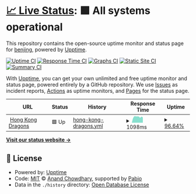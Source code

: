# [📈 Live Status](https://www.hk-dragons.com.hk): <!--live status--> **🟩 All systems operational**

This repository contains the open-source uptime monitor and status page for [benjing](https://www.hk-dragons.com.hk), powered by [Upptime](https://github.com/upptime/upptime).

[![Uptime CI](https://github.com/benjing/uptime_dragons/workflows/Uptime%20CI/badge.svg)](https://github.com/benjing/uptime_dragons/actions?query=workflow%3A%22Uptime+CI%22)
[![Response Time CI](https://github.com/benjing/uptime_dragons/workflows/Response%20Time%20CI/badge.svg)](https://github.com/benjing/uptime_dragons/actions?query=workflow%3A%22Response+Time+CI%22)
[![Graphs CI](https://github.com/benjing/uptime_dragons/workflows/Graphs%20CI/badge.svg)](https://github.com/benjing/uptime_dragons/actions?query=workflow%3A%22Graphs+CI%22)
[![Static Site CI](https://github.com/benjing/uptime_dragons/workflows/Static%20Site%20CI/badge.svg)](https://github.com/benjing/uptime_dragons/actions?query=workflow%3A%22Static+Site+CI%22)
[![Summary CI](https://github.com/benjing/uptime_dragons/workflows/Summary%20CI/badge.svg)](https://github.com/benjing/uptime_dragons/actions?query=workflow%3A%22Summary+CI%22)

With [Upptime](https://upptime.js.org), you can get your own unlimited and free uptime monitor and status page, powered entirely by a GitHub repository. We use [Issues](https://github.com/benjing/uptime_dragons/issues) as incident reports, [Actions](https://github.com/benjing/uptime_dragons/actions) as uptime monitors, and [Pages](https://www.hk-dragons.com.hk) for the status page.

<!--start: status pages-->
<!-- This summary is generated by Upptime (https://github.com/upptime/upptime) -->
<!-- Do not edit this manually, your changes will be overwritten -->
<!-- prettier-ignore -->
| URL | Status | History | Response Time | Uptime |
| --- | ------ | ------- | ------------- | ------ |
| <img alt="" src="https://icons.duckduckgo.com/ip3/www.hk-dragons.com.ico" height="13"> [Hong Kong Dragons](https://www.hk-dragons.com) | 🟩 Up | [hong-kong-dragons.yml](https://github.com/benjing/uptime_dragons/commits/HEAD/history/hong-kong-dragons.yml) | <details><summary><img alt="Response time graph" src="./graphs/hong-kong-dragons/response-time-week.png" height="20"> 1098ms</summary><br><a href="https://benjing.github.io/uptime_dragons/history/hong-kong-dragons"><img alt="Response time 1197" src="https://img.shields.io/endpoint?url=https%3A%2F%2Fraw.githubusercontent.com%2Fbenjing%2Fuptime_dragons%2FHEAD%2Fapi%2Fhong-kong-dragons%2Fresponse-time.json"></a><br><a href="https://benjing.github.io/uptime_dragons/history/hong-kong-dragons"><img alt="24-hour response time 1010" src="https://img.shields.io/endpoint?url=https%3A%2F%2Fraw.githubusercontent.com%2Fbenjing%2Fuptime_dragons%2FHEAD%2Fapi%2Fhong-kong-dragons%2Fresponse-time-day.json"></a><br><a href="https://benjing.github.io/uptime_dragons/history/hong-kong-dragons"><img alt="7-day response time 1098" src="https://img.shields.io/endpoint?url=https%3A%2F%2Fraw.githubusercontent.com%2Fbenjing%2Fuptime_dragons%2FHEAD%2Fapi%2Fhong-kong-dragons%2Fresponse-time-week.json"></a><br><a href="https://benjing.github.io/uptime_dragons/history/hong-kong-dragons"><img alt="30-day response time 1124" src="https://img.shields.io/endpoint?url=https%3A%2F%2Fraw.githubusercontent.com%2Fbenjing%2Fuptime_dragons%2FHEAD%2Fapi%2Fhong-kong-dragons%2Fresponse-time-month.json"></a><br><a href="https://benjing.github.io/uptime_dragons/history/hong-kong-dragons"><img alt="1-year response time 1197" src="https://img.shields.io/endpoint?url=https%3A%2F%2Fraw.githubusercontent.com%2Fbenjing%2Fuptime_dragons%2FHEAD%2Fapi%2Fhong-kong-dragons%2Fresponse-time-year.json"></a></details> | <details><summary><a href="https://benjing.github.io/uptime_dragons/history/hong-kong-dragons">96.64%</a></summary><a href="https://benjing.github.io/uptime_dragons/history/hong-kong-dragons"><img alt="All-time uptime 61.45%" src="https://img.shields.io/endpoint?url=https%3A%2F%2Fraw.githubusercontent.com%2Fbenjing%2Fuptime_dragons%2FHEAD%2Fapi%2Fhong-kong-dragons%2Fuptime.json"></a><br><a href="https://benjing.github.io/uptime_dragons/history/hong-kong-dragons"><img alt="24-hour uptime 100.00%" src="https://img.shields.io/endpoint?url=https%3A%2F%2Fraw.githubusercontent.com%2Fbenjing%2Fuptime_dragons%2FHEAD%2Fapi%2Fhong-kong-dragons%2Fuptime-day.json"></a><br><a href="https://benjing.github.io/uptime_dragons/history/hong-kong-dragons"><img alt="7-day uptime 96.64%" src="https://img.shields.io/endpoint?url=https%3A%2F%2Fraw.githubusercontent.com%2Fbenjing%2Fuptime_dragons%2FHEAD%2Fapi%2Fhong-kong-dragons%2Fuptime-week.json"></a><br><a href="https://benjing.github.io/uptime_dragons/history/hong-kong-dragons"><img alt="30-day uptime 90.44%" src="https://img.shields.io/endpoint?url=https%3A%2F%2Fraw.githubusercontent.com%2Fbenjing%2Fuptime_dragons%2FHEAD%2Fapi%2Fhong-kong-dragons%2Fuptime-month.json"></a><br><a href="https://benjing.github.io/uptime_dragons/history/hong-kong-dragons"><img alt="1-year uptime 61.45%" src="https://img.shields.io/endpoint?url=https%3A%2F%2Fraw.githubusercontent.com%2Fbenjing%2Fuptime_dragons%2FHEAD%2Fapi%2Fhong-kong-dragons%2Fuptime-year.json"></a></details>

<!--end: status pages-->

[**Visit our status website →**](https://www.hk-dragons.com.hk)

## 📄 License

- Powered by: [Upptime](https://github.com/upptime/upptime)
- Code: [MIT](./LICENSE) © [Anand Chowdhary](https://anandchowdhary.com), supported by [Pabio](https://pabio.com)
- Data in the `./history` directory: [Open Database License](https://opendatacommons.org/licenses/odbl/1-0/)
